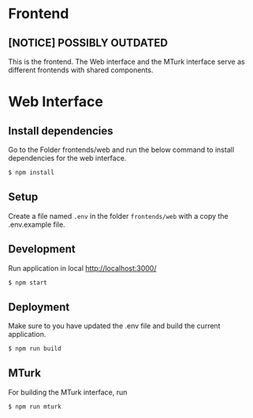 # Frontend
## [NOTICE] POSSIBLY OUTDATED

This is the frontend. The Web interface and the MTurk interface serve as
different frontends with shared components.

# Web Interface

## Install dependencies
Go to the Folder frontends/web and run the below command to install dependencies for the web interface.
```sh
$ npm install
```

## Setup
Create a file named `.env` in the folder `frontends/web` with a copy the .env.example file.


## Development
Run application in local [http://localhost:3000/](http://localhost:3000/)
```sh
$ npm start
```

## Deployment
Make sure to you have updated the .env file and build the current application.
```sh
$ npm run build
```

## MTurk
For building the MTurk interface, run
```sh
$ npm run mturk
```
